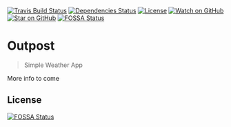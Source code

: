 [![Travis Build Status][build-badge]][build]
[![Dependencies Status][dependencyci-badge]][dependencyci]
[![License][license-badge]](LICENSE.md)
[![Watch on GitHub][github-watch-badge]][github-watch]
[![Star on GitHub][github-star-badge]][github-star]
[![FOSSA Status](https://app.fossa.io/api/projects/git%2Bgithub.com%2FMarkRabey%2Foutpost.svg?type=shield)](https://app.fossa.io/projects/git%2Bgithub.com%2FMarkRabey%2Foutpost?ref=badge_shield)
<!-- [![Tweet][twitter-badge]][twitter] -->

# Outpost

> Simple Weather App

More info to come

[build-badge]: https://img.shields.io/travis/MarkRabey/outpost.svg?style=flat-square
[build]: https://travis-ci.org/MarkRabey/outpost?branch=master
[dependencyci-badge]: https://dependencyci.com/github/MarkRabey/outpost/badge
[dependencyci]: https://dependencyci.com/github/MarkRabey/outpost
[license-badge]: https://img.shields.io/github/license/mashape/apistatus.svg?style=flat-square
[license]: https://github.com/MarkRabey/outpost/blob/master/LICENSE.md
[github-watch-badge]: https://img.shields.io/github/watchers/MarkRabey/outpost.svg?style=flat-square
[github-watch]: https://github.com/MarkRabey/outpost/watchers
[github-star-badge]: https://img.shields.io/github/stars/MarkRabey/outpost.svg?style=flat-square
[github-star]: https://github.com/MarkRabey/outpost/stargazers
[twitter]: https://twitter.com/intent/tweet?text=Check%20out%20outpost!%20https://github.com/MarkRabey/outpost%20%F0%9F%91%8D
[twitter-badge]: https://img.shields.io/twitter/url/https/github.com/MarkRabey/outpost.svg?style=flat-square

## License
[![FOSSA Status](https://app.fossa.io/api/projects/git%2Bgithub.com%2FMarkRabey%2Foutpost.svg?type=large)](https://app.fossa.io/projects/git%2Bgithub.com%2FMarkRabey%2Foutpost?ref=badge_large)